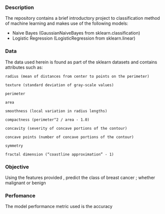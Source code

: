 ### Description
The repository contains a brief introductory project to classification method of machine learning and makes use of the following models:
  - Naive Bayes (GaussianNaiveBayes from sklearn.classification)
  - Logistic Regression (LogisticRegression from sklearn.linear)
### Data
The data used herein is found as part of the sklearn datasets and contains attributes such as:


    radius (mean of distances from center to points on the perimeter)

    texture (standard deviation of gray-scale values)

    perimeter

    area

    smoothness (local variation in radius lengths)

    compactness (perimeter^2 / area - 1.0)

    concavity (severity of concave portions of the contour)

    concave points (number of concave portions of the contour)

    symmetry

    fractal dimension (“coastline approximation” - 1)
### Objective
Using the features provided , predict the class of breast cancer ; whether malignant or benign

### Perfomance
The model performance metric used is the accuracy
